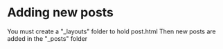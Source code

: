 # Adding new posts

You must create a "_layouts" folder to hold post.html
Then new posts are added in the "_posts" folder


